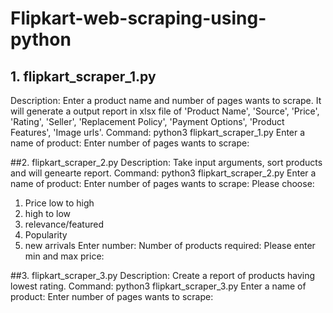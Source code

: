 # Flipkart-web-scraping-using-python

## 1. flipkart_scraper_1.py
Description: Enter a product name and number of pages wants to scrape. It will generate a output report in xlsx file of 'Product Name', 'Source', 'Price', 'Rating', 'Seller', 'Replacement Policy', 'Payment Options', 'Product Features', 'Image urls'.
Command: python3 flipkart_scraper_1.py
Enter a name of product:
Enter number of pages wants to scrape:



##2. flipkart_scraper_2.py
Description: Take input arguments, sort products and will genearte report.
Command: python3 flipkart_scraper_2.py
Enter a name of product:
Enter number of pages wants to scrape:
Please choose:
1) Price low to high
2) high to low
3) relevance/featured
4) Popularity
5) new arrivals
Enter number: 
Number of products required:
Please enter min and max price:



##3. flipkart_scraper_3.py
Description: Create a report of products having lowest rating.
Command: python3 flipkart_scraper_3.py
Enter a name of product:
Enter number of pages wants to scrape:
